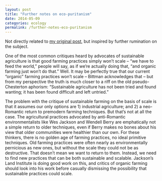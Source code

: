 ```yaml
---
layout: post
title: "Further notes on eco-puritanism"
date: 2014-05-09
categories: ecology
permalink: /further-notes-eco-puritanism
---
```


Not directly related to [my original post](http://www.matt-miller.org/notes-eco-puritanism/), but inspired by further rumination on the subject.

One of the most common critiques heard by advocates of sustainable agriculture is that good farming practices simply won’t scale – “we have to feed the world,” people will say, as if we’re actually doing that, “and organic farming just won’t do that.” Well. It may be perfectly true that our current “organic” farming practices won’t scale – Bittman acknowledges that – but from my perspective the truth is much closer to a riff on the old pseudo-Chesterton aphorism: “Sustainable agriculture has not been tried and found wanting; it has been found difficult and left untried.”

The problem with the critique of sustainable farming on the basis of scale is that it assumes our only options are 1) industrial agriculture; and 2) a neo-Romantic return to premodern farming techniques. But that’s not at all the case. The agricultural practices advocated by anti-Romantic environmentalists like Wes Jackson and Wendell Berry are emphatically not a simple return to older techniques, even if Berry makes no bones about his view that older communities were healthier than our own. For these thinkers, there is no golden age of farming practices, no ideal primitive techniques. Old farming practices were often nearly as environmentally pernicious as new ones, but without the scale they could not be as destructive. That doesn’t mean we want to return to them. Instead, we need to find new practices that can be both sustainable and scalable. Jackson’s Land Institute is doing good work on this, and critics of organic farming should look into his work before casually dismissing the possibility that sustainable practices could scale.